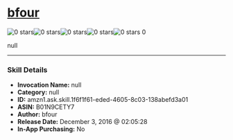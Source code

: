 # [bfour](http://alexa.amazon.com/#skills/amzn1.ask.skill.1f6f1f61-eded-4605-8c03-138abefd3a01)
![0 stars](../../images/ic_star_border_black_18dp_1x.png)![0 stars](../../images/ic_star_border_black_18dp_1x.png)![0 stars](../../images/ic_star_border_black_18dp_1x.png)![0 stars](../../images/ic_star_border_black_18dp_1x.png)![0 stars](../../images/ic_star_border_black_18dp_1x.png) 0

null

***

### Skill Details

* **Invocation Name:** null
* **Category:** null
* **ID:** amzn1.ask.skill.1f6f1f61-eded-4605-8c03-138abefd3a01
* **ASIN:** B01N9CETY7
* **Author:** bfour
* **Release Date:** December 3, 2016 @ 02:05:28
* **In-App Purchasing:** No
